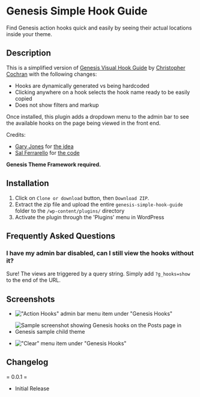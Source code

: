 # Genesis Simple Hook Guide
Find Genesis action hooks quick and easily by seeing their actual locations inside your theme.

## Description
This is a simplified version of [Genesis Visual Hook Guide](https://wordpress.org/plugins/genesis-visual-hook-guide/) by [Christopher Cochran](https://github.com/christophercochran/) with the following changes:

- Hooks are dynamically generated vs being hardcoded
- Clicking anywhere on a hook selects the hook name ready to be easily copied
- Does not show filters and markup

Once installed, this plugin adds a dropdown menu to the admin bar to see the available hooks on the page being viewed in the front end.

Credits:

- [Gary Jones](https://github.com/GaryJones/) for [the idea](http://d.pr/i/qSKK)
- [Sal Ferrarello](https://github.com/salcode) for [the code](http://d.pr/i/h2DA)

**Genesis Theme Framework required.**

## Installation
1. Click on `Clone or download` button, then `Download ZIP`.
2. Extract the zip file and upload the entire `genesis-simple-hook-guide` folder to the `/wp-content/plugins/` directory
3. Activate the plugin through the 'Plugins' menu in WordPress

## Frequently Asked Questions
### I have my admin bar disabled, can I still view the hooks without it?

Sure! The views are triggered by a query string. Simply add `?g_hooks=show` to the end of the URL.

## Screenshots
- !["Action Hooks" admin bar menu item under "Genesis Hooks"](http://d.pr/i/EfdE+ "Action Hooks admin bar menu item under Genesis Hooks")

- ![Sample screenshot showing Genesis hooks on the Posts page in Genesis sample child theme](http://d.pr/i/zOAX+ "Sample screenshot showing Genesis hooks on the Posts page in Genesis sample child theme")

- !["Clear" menu item under "Genesis Hooks"](http://d.pr/i/Z3rQ+ "Clear menu item under Genesis Hooks")

## Changelog
= 0.0.1 =

* Initial Release
